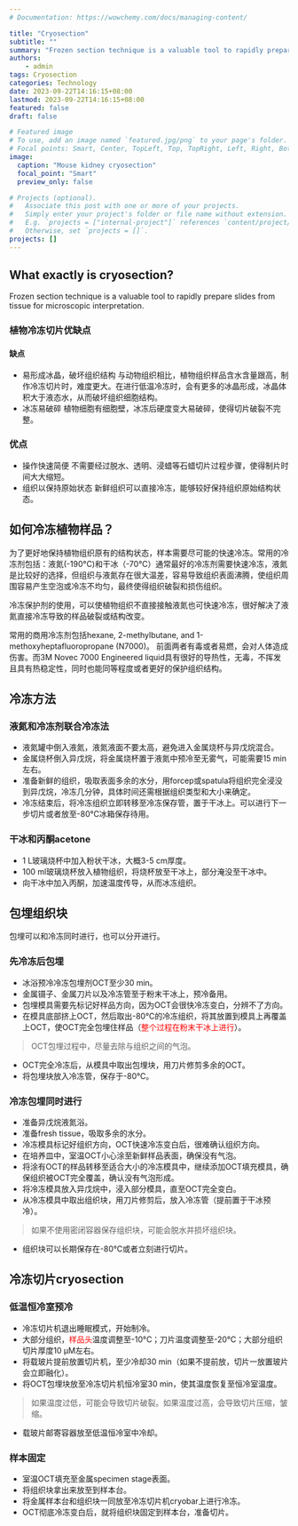 ```yaml
---
# Documentation: https://wowchemy.com/docs/managing-content/

title: "Cryosection"
subtitle: ""
summary: "Frozen section technique is a valuable tool to rapidly prepare slides from tissue for microscopic interpretation."
authors: 
    - admin
tags: Cryosection
categories: Technology
date: 2023-09-22T14:16:15+08:00
lastmod: 2023-09-22T14:16:15+08:00
featured: false
draft: false

# Featured image
# To use, add an image named `featured.jpg/png` to your page's folder.
# Focal points: Smart, Center, TopLeft, Top, TopRight, Left, Right, BottomLeft, Bottom, BottomRight.
image:
  caption: "Mouse kidney cryosection"
  focal_point: "Smart"
  preview_only: false

# Projects (optional).
#   Associate this post with one or more of your projects.
#   Simply enter your project's folder or file name without extension.
#   E.g. `projects = ["internal-project"]` references `content/project/deep-learning/index.md`.
#   Otherwise, set `projects = []`.
projects: []
---
```


## What exactly is cryosection?

Frozen section technique is a valuable tool to rapidly prepare slides from tissue for microscopic interpretation. 

### 植物冷冻切片优缺点
#### 缺点
- 易形成冰晶，破坏组织结构
    与动物组织相比，植物组织样品含水含量跟高，制作冷冻切片时，难度更大。在进行低温冷冻时，会有更多的冰晶形成，冰晶体积大于液态水，从而破坏组织细胞结构。
- 冰冻易破碎
    植物细胞有细胞壁，冰冻后硬度变大易破碎，使得切片破裂不完整。

### 优点
- 操作快速简便
    不需要经过脱水、透明、浸蜡等石蜡切片过程步骤，使得制片时间大大缩短。
- 组织以保持原始状态
    新鲜组织可以直接冷冻，能够较好保持组织原始结构状态。

## 如何冷冻植物样品？
为了更好地保持植物组织原有的结构状态，样本需要尽可能的快速冷冻。常用的冷冻剂包括：液氮(-190°C)和干冰（-70°C）通常最好的冷冻剂需要快速冷冻，液氮是比较好的选择，但组织与液氮存在很大温差，容易导致组织表面沸腾，使组织周围容易产生空泡或冷冻不均匀，最终使得组织破裂和损伤组织。

冷冻保护剂的使用，可以使植物组织不直接接触液氮也可快速冷冻，很好解决了液氮直接冷冻导致的样品破裂或结构改变。

常用的商用冷冻剂包括hexane, 2-methylbutane, and 1-methoxyheptafluoropropane (N7000)。 前面两者有毒或者易燃，会对人体造成伤害。而3M Novec 7000 Engineered liquid具有很好的导热性，无毒，不挥发且具有热稳定性，同时也能同等程度或者更好的保护组织结构。

## 冷冻方法
### 液氮和冷冻剂联合冷冻法
- 液氮罐中倒入液氮，液氮液面不要太高，避免进入金属烧杯与异戊烷混合。
- 金属烧杯倒入异戊烷，将金属烧杯置于液氮中预冷至无雾气，可能需要15 min左右。
- 准备新鲜的组织，吸取表面多余的水分，用forcep或spatula将组织完全浸没到异戊烷，冷冻几分钟，具体时间还需根据组织类型和大小来确定。
- 冷冻结束后，将冷冻组织立即转移至冷冻保存管，置于干冰上。可以进行下一步切片或者放至-80°C冰箱保存待用。

### 干冰和丙酮acetone
- 1 L玻璃烧杯中加入粉状干冰，大概3-5 cm厚度。
- 100 ml玻璃烧杯放入植物组织，将烧杯放至干冰上，部分淹没至干冰中。
- 向干冰中加入丙酮，加速温度传导，从而冰冻组织。

## 包埋组织块
包埋可以和冷冻同时进行，也可以分开进行。
### 先冷冻后包埋
- 冰浴预冷冷冻包埋剂OCT至少30 min。
- 金属镊子、金属刀片以及冷冻管至于粉末干冰上，预冷备用。
- 包埋模具需要先标记好样品方向，因为OCT会很快冷冻变白，分辨不了方向。
- 在模具底部挤上OCT，然后取出-80°C的冷冻组织，将其放置到模具上再覆盖上OCT，使OCT完全包埋住样品（<font color=red>整个过程在粉末干冰上进行</font>）。
> OCT包埋过程中，尽量去除与组织之间的气泡。
- OCT完全冷冻后，从模具中取出包埋块，用刀片修剪多余的OCT。
- 将包埋块放入冷冻管，保存于-80°C。
### 冷冻包埋同时进行
- 准备异戊烷液氮浴。
- 准备fresh tissue，吸取多余的水分。
- 冷冻模具标记好组织方向，OCT快速冷冻变白后，很难确认组织方向。
- 在培养皿中，室温OCT小心涂至新鲜样品表面，确保没有气泡。
- 将涂有OCT的样品转移至适合大小的冷冻模具中，继续添加OCT填充模具，确保组织被OCT完全覆盖，确认没有气泡形成。
- 将冷冻模具放入异戊烷中，浸入部分模具，直至OCT完全变白。
- 从冷冻模具中取出组织块，用刀片修剪后，放入冷冻管（提前置于干冰预冷）。
> 如果不使用密闭容器保存组织块，可能会脱水并损坏组织块。
- 组织块可以长期保存在-80°C或者立刻进行切片。
## 冷冻切片cryosection
### 低温恒冷室预冷
- 冷冻切片机退出睡眠模式，开始制冷。
- 大部分组织，<font color=red>样品头</font>温度调整至-10°C；刀片温度调整至-20°C；大部分组织切片厚度10 µM左右。
- 将载玻片提前放置切片机，至少冷却30 min（如果不提前放，切片一放置玻片会立即融化）。
- 将OCT包埋块放至冷冻切片机恒冷室30 min，使其温度恢复至恒冷室温度。
> 如果温度过低，可能会导致切片破裂。如果温度过高，会导致切片压缩，皱缩。
- 载玻片邮寄容器放至低温恒冷室中冷却。
### 样本固定
- 室温OCT填充至金属specimen stage表面。
- 将组织块拿出来放至到样本台。
- 将金属样本台和组织块一同放至冷冻切片机cryobar上进行冷冻。
- OCT彻底冷冻变白后，就将组织块固定到样本台，准备切片。
### 